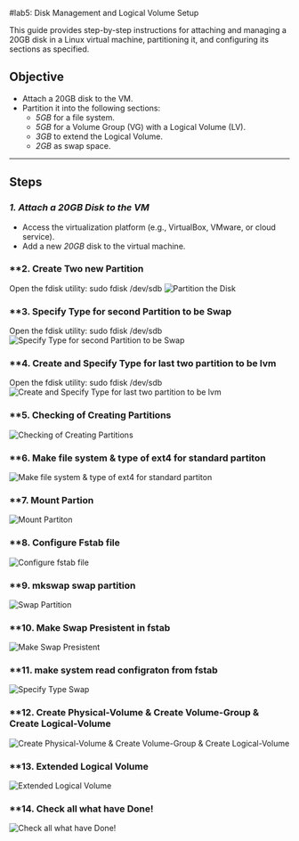 #lab5: Disk Management and Logical Volume Setup

This guide provides step-by-step instructions for attaching and managing a 20GB disk in a Linux virtual machine, partitioning it, and configuring its sections as specified.

## Objective

- Attach a 20GB disk to the VM.
- Partition it into the following sections:
  - *5GB* for a file system.
  - *5GB* for a Volume Group (VG) with a Logical Volume (LV).
  - *3GB* to extend the Logical Volume.
  - *2GB* as swap space.


---

## Steps

### *1. Attach a 20GB Disk to the VM*

- Access the virtualization platform (e.g., VirtualBox, VMware, or cloud service).
- Add a new *20GB* disk to the virtual machine.



### **2. Create Two new Partition
Open the fdisk utility:
sudo fdisk /dev/sdb
![Partition the Disk](photos/2.png)

### **3. Specify Type for second Partition to be Swap
Open the fdisk utility:
sudo fdisk /dev/sdb
![Specify Type for second Partition to be Swap](photos/3.png)

### **4. Create and Specify Type for last two partition to be lvm
Open the fdisk utility:
sudo fdisk /dev/sdb
![Create and Specify Type for last two partition to be lvm](photos/4.png)

### **5. Checking of Creating Partitions

![Checking of Creating Partitions ](photos/5.png)

### **6. Make file system & type of ext4 for standard partiton

![Make file system & type of ext4 for standard partiton](photos/6.png)

### **7. Mount Partion

![Mount Partiton](photos/7.png)

### **8. Configure Fstab file

![Configure fstab file](photos/8.png)

### **9. mkswap swap partition

![Swap Partition](photos/9.png)

### **10. Make Swap Presistent in fstab

![Make Swap Presistent](photos/10.png)

### **11. make system read configraton from fstab

![Specify Type Swap](photos/11.png)

### **12. Create Physical-Volume & Create Volume-Group & Create Logical-Volume

![Create Physical-Volume & Create Volume-Group & Create Logical-Volume](photos/12.png)

### **13. Extended Logical Volume

![Extended Logical Volume](photos/13.png)

### **14. Check all what have Done!

![Check all what have Done!](photos/14.png)
